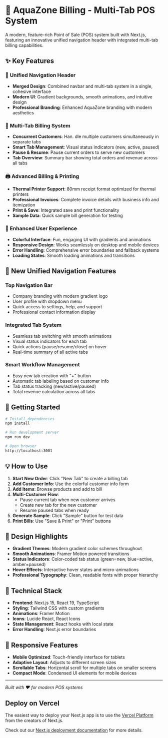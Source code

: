 # 🌊 AquaZone Billing - Multi-Tab POS System

A modern, feature-rich Point of Sale (POS) system built with Next.js, featuring an innovative unified navigation header with integrated multi-tab billing capabilities.

## ✨ Key Features

### 🚀 **Unified Navigation Header**
- **Merged Design**: Combined navbar and multi-tab system in a single, cohesive interface
- **Modern UI**: Gradient backgrounds, smooth animations, and intuitive design
- **Professional Branding**: Enhanced AquaZone branding with modern aesthetics

### 📱 **Multi-Tab Billing System**
- **Concurrent Customers**: Han.    dle multiple customers simultaneously in separate tabs
- **Smart Tab Management**: Visual status indicators (new, active, paused)
- **Pause & Resume**: Pause current orders to serve new customers
- **Tab Overview**: Summary bar showing total orders and revenue across all tabs

### 🖨️ **Advanced Billing & Printing**
- **Thermal Printer   Support**: 80mm receipt format optimized for thermal printers
- **Professional Invoices**: Complete invoice details with business info and itemization
- **Print & Save**: Integrated save and print functionality
- **Sample Data**: Quick sample bill generation for testing

### 🎨 **Enhanced User Experience**
- **Colorful Interface**: Fun, engaging UI with gradients and animations
- **Responsive Design**: Works seamlessly on desktop and mobile devices
- **Error Handling**: Comprehensive error boundaries and fallback systems
- **Loading States**: Smooth loading animations and transitions

## 🎯 **New Unified Navigation Features**

### **Top Navigation Bar**
- Company branding with modern gradient logo
- User profile with dropdown menu
- Quick access to settings, help, and support
- Professional contact information display

### **Integrated Tab System**
- Seamless tab switching with smooth animations
- Visual status indicators for each tab
- Quick actions (pause/resume/close) on hover
- Real-time summary of all active tabs

### **Smart Workflow Management**
- Easy new tab creation with "+" button
- Automatic tab labeling based on customer info
- Tab status tracking (new/active/paused)
- Total revenue calculation across all tabs

## 🚀 Getting Started

```bash
# Install dependencies
npm install

# Run development server
npm run dev

# Open browser
http://localhost:3001
```

## 💡 How to Use

1. **Start New Order**: Click "New Tab" to create a billing tab
2. **Add Customer Info**: Use the colorful customer info form
3. **Add Items**: Browse products and add to bill
4. **Multi-Customer Flow**: 
   - Pause current tab when new customer arrives
   - Create new tab for the new customer
   - Resume paused tabs when ready
5. **Generate Sample**: Click "Sample" button for test data
6. **Print Bills**: Use "Save & Print" or "Print" buttons

## 🎨 Design Highlights

- **Gradient Themes**: Modern gradient color schemes throughout
- **Smooth Animations**: Framer Motion powered transitions
- **Status Indicators**: Color-coded tab status (green=new, blue=active, amber=paused)
- **Hover Effects**: Interactive hover states and micro-animations
- **Professional Typography**: Clean, readable fonts with proper hierarchy

## 🔧 Technical Stack

- **Frontend**: Next.js 15, React 19, TypeScript
- **Styling**: Tailwind CSS with custom gradients
- **Animations**: Framer Motion
- **Icons**: Lucide React, React Icons
- **State Management**: React hooks with local state
- **Error Handling**: Next.js error boundaries

## 📱 Responsive Features

- **Mobile Optimized**: Touch-friendly interface for tablets
- **Adaptive Layout**: Adjusts to different screen sizes
- **Scrollable Tabs**: Horizontal scroll for multiple tabs on smaller screens
- **Compact Mode**: Condensed UI elements for mobile devices

---

*Built with ❤️ for modern POS systems*

## Deploy on Vercel

The easiest way to deploy your Next.js app is to use the [Vercel Platform](https://vercel.com/new?utm_medium=default-template&filter=next.js&utm_source=create-next-app&utm_campaign=create-next-app-readme) from the creators of Next.js.

Check out our [Next.js deployment documentation](https://nextjs.org/docs/app/building-your-application/deploying) for more details.
